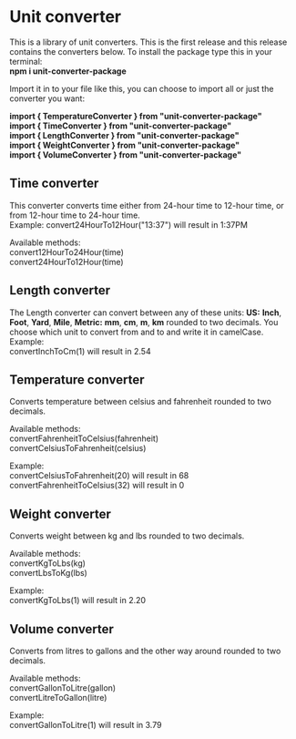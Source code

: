 # Unit converter
This is a library of unit converters. This is the first release and this release contains the converters below.
To install the package type this in your terminal:  
**npm i unit-converter-package**  
  
Import it in to your file like this, you can choose to import all or just the converter you want:  
  
**import { TemperatureConverter } from "unit-converter-package"**  
**import { TimeConverter } from "unit-converter-package"**  
**import { LengthConverter } from "unit-converter-package"**  
**import { WeightConverter } from "unit-converter-package"**  
**import { VolumeConverter } from "unit-converter-package"**  

## Time converter
This converter converts time either from 24-hour time to 12-hour time, or from 12-hour time to 24-hour time.  
Example: 
convert24HourTo12Hour("13:37") will result in 1:37PM  
  
Available methods:  
convert12HourTo24Hour(time)  
convert24HourTo12Hour(time)  

## Length converter
The Length converter can convert between any of these units: **US:** **Inch**, **Foot**, **Yard**, **Mile**, **Metric:** **mm**, **cm**, **m**, **km** rounded to two decimals.
You choose which unit to convert from and to and write it in camelCase.  
Example:  
convertInchToCm(1) will result in 2.54  
## Temperature converter
Converts temperature between celsius and fahrenheit rounded to two decimals.  
  
Available methods:  
convertFahrenheitToCelsius(fahrenheit)  
convertCelsiusToFahrenheit(celsius)  
  
Example:  
convertCelsiusToFahrenheit(20) will result in 68  
convertFahrenheitToCelsius(32) will result in 0  
  
## Weight converter
Converts weight between kg and lbs rounded to two decimals.  
  
Available methods:  
convertKgToLbs(kg)  
convertLbsToKg(lbs)  
  
Example:  
convertKgToLbs(1) will result in 2.20  
  
## Volume converter
Converts from litres to gallons and the other way around rounded to two decimals.  
  
Available methods:    
convertGallonToLitre(gallon)  
convertLitreToGallon(litre)  
  
Example:  
convertGallonToLitre(1) will result in 3.79